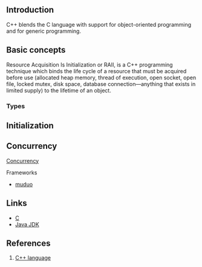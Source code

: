 ## Introduction


C++ blends the C language with support for object-oriented programming and for generic programming.


## Basic concepts


Resource Acquisition Is Initialization or RAII, is a C++ programming technique which binds the life cycle of a resource that must be acquired before use 
(allocated heap memory, thread of execution, open socket, open file, locked mutex, disk space, database connection—anything that exists in limited supply) 
to the lifetime of an object.




### Types


## Initialization


## Concurrency

[Concurrency](/docs/CS/C++/Concurrency.md)



Frameworks



- [muduo](/docs/CS/C++/muduo.md)




## Links

- [C](/docs/CS/C/C.md)
- [Java JDK](/docs/CS/Java/JDK/JDK.md)


## References

1. [C++ language](https://en.cppreference.com/w/cpp/language)
